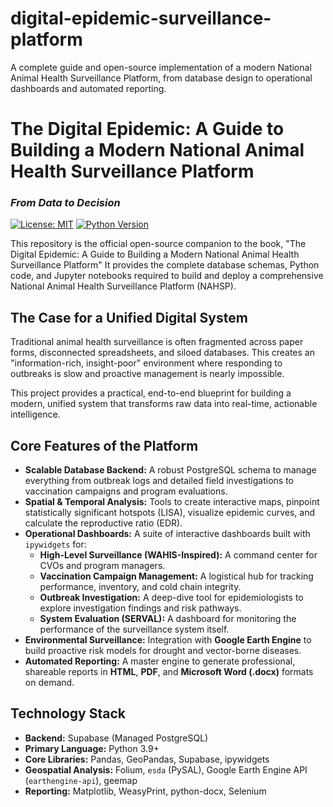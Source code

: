 # digital-epidemic-surveillance-platform
A complete guide and open-source implementation of a modern National Animal Health Surveillance Platform, from database design to operational dashboards and automated reporting.

# The Digital Epidemic: A Guide to Building a Modern National Animal Health Surveillance Platform

### *From Data to Decision*

[![License: MIT](https://img.shields.io/badge/License-MIT-yellow.svg)](https://opensource.org/licenses/MIT)
[![Python Version](https://img.shields.io/badge/python-3.9+-blue.svg)](https://www.python.org/downloads/)

This repository is the official open-source companion to the book, "The Digital Epidemic: A Guide to Building a Modern National Animal Health Surveillance Platform" It provides the complete database schemas, Python code, and Jupyter notebooks required to build and deploy a comprehensive National Animal Health Surveillance Platform (NAHSP).

## The Case for a Unified Digital System

Traditional animal health surveillance is often fragmented across paper forms, disconnected spreadsheets, and siloed databases. This creates an "information-rich, insight-poor" environment where responding to outbreaks is slow and proactive management is nearly impossible.

This project provides a practical, end-to-end blueprint for building a modern, unified system that transforms raw data into real-time, actionable intelligence.

## Core Features of the Platform

*   **Scalable Database Backend:** A robust PostgreSQL schema to manage everything from outbreak logs and detailed field investigations to vaccination campaigns and program evaluations.
*   **Spatial & Temporal Analysis:** Tools to create interactive maps, pinpoint statistically significant hotspots (LISA), visualize epidemic curves, and calculate the reproductive ratio (EDR).
*   **Operational Dashboards:** A suite of interactive dashboards built with `ipywidgets` for:
    *   **High-Level Surveillance (WAHIS-Inspired):** A command center for CVOs and program managers.
    *   **Vaccination Campaign Management:** A logistical hub for tracking performance, inventory, and cold chain integrity.
    *   **Outbreak Investigation:** A deep-dive tool for epidemiologists to explore investigation findings and risk pathways.
    *   **System Evaluation (SERVAL):** A dashboard for monitoring the performance of the surveillance system itself.
*   **Environmental Surveillance:** Integration with **Google Earth Engine** to build proactive risk models for drought and vector-borne diseases.
*   **Automated Reporting:** A master engine to generate professional, shareable reports in **HTML**, **PDF**, and **Microsoft Word (.docx)** formats on demand.

## Technology Stack

*   **Backend:** Supabase (Managed PostgreSQL)
*   **Primary Language:** Python 3.9+
*   **Core Libraries:** Pandas, GeoPandas, Supabase, ipywidgets
*   **Geospatial Analysis:** Folium, `esda` (PySAL), Google Earth Engine API (`earthengine-api`), geemap
*   **Reporting:** Matplotlib, WeasyPrint, python-docx, Selenium
